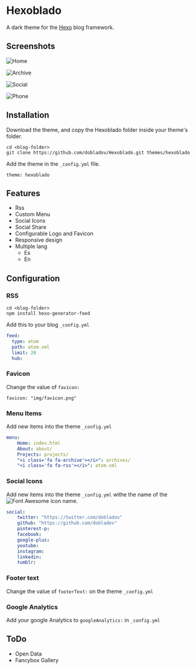 # Hexoblado
A dark theme for the [Hexo](https://hexo.io/) blog framework.

## Screenshots

![Home](https://my.mixtape.moe/qpvtsj.png)

![Archive](https://my.mixtape.moe/gpcwws.png)

![Social](https://my.mixtape.moe/agtyvw.png)

![Phone](https://my.mixtape.moe/gzwmfz.png)

## Installation
Download the theme, and copy the Hexoblado folder inside your theme's folder.

```
cd <blog-folder>
git clone https://github.com/dobladov/Hexoblado.git themes/hexoblado
```

Add the theme in the `_config.yml` file.

```
theme: hexoblado
```

## Features

+ Rss
+ Custom Menu
+ Social Icons
+ Social Share
+ Configurable Logo and Favicon
+ Responsive design
+ Multiple lang
	+ Es
	+ En

## Configuration

### RSS

```
cd <blog-folder>
npm install hexo-generator-feed
```

Add this to your blog `_config.yml`

``` yml
feed:
  type: atom
  path: atom.xml
  limit: 20
  hub:
 ```
  
### Favicon

Change the value of `favicon:`

```
favicon: "img/favicon.png"
```

  
### Menu Items

Add new items into the theme `_config.yml`

``` yml
menu:
	Home: index.html
	About: about/
	Projects: projects/
	"<i class='fa fa-archive'></i>": archives/
	"<i class='fa fa-rss'></i>": atom.xml
```

### Social Icons

Add new items into the theme `_config.yml` withe the name of the ![Font Awesome](https://fortawesome.github.io/Font-Awesome/) icon name.

``` yml
social:
	twitter: "https://twitter.com/dobladov"
	github: "https://github.com/dobladov"
	pinterest-p:
	facebook:
	google-plus:
	youtube:
	instagram:
	linkedin:
	tumblr:
```

### Footer text

Change the value of `footerText:` on  the theme `_config.yml`

### Google Analytics

Add your google Analytics to `googleAnalytics:` in `_config.yml`

## ToDo

+ Open Data
+ Fancybox Gallery